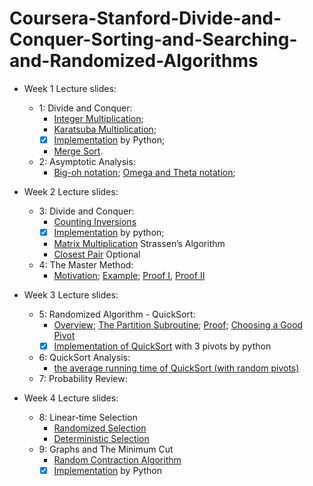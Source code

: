 # Coursera-Stanford-Divide-and-Conquer-Sorting-and-Searching-and-Randomized-Algorithms


- Week 1 Lecture slides:
  - 1: Divide and Conquer:
    - [Integer Multiplication](https://github.com/SSQ/Coursera-Stanford-Divide-and-Conquer-Sorting-and-Searching-and-Randomized-Algorithms/blob/master/Lecture%20Slides/1.2-algo1-intro2_typed.pdf);
    - [Karatsuba Multiplication](https://github.com/SSQ/Coursera-Stanford-Divide-and-Conquer-Sorting-and-Searching-and-Randomized-Algorithms/blob/master/Lecture%20Slides/1.3-algo1-intro3_typed.pdf);
    - [x] [Implementation](https://github.com/SSQ/Coursera-Stanford-Divide-and-Conquer-Sorting-and-Searching-and-Randomized-Algorithms/tree/master/Programming%20Assignment%201) by Python;
    - [Merge Sort](https://github.com/SSQ/Coursera-Stanford-Divide-and-Conquer-Sorting-and-Searching-and-Randomized-Algorithms/blob/master/Lecture%20Slides/1.6-slides_algo-merge2_typed.pdf).
  - 2: Asymptotic Analysis:
    - [Big-oh notation](https://github.com/SSQ/Coursera-Stanford-Divide-and-Conquer-Sorting-and-Searching-and-Randomized-Algorithms/blob/master/Lecture%20Slides/2.2-slides_algo-asymptotic1_typed.pdf); [Omega and Theta notation](https://github.com/SSQ/Coursera-Stanford-Divide-and-Conquer-Sorting-and-Searching-and-Randomized-Algorithms/blob/master/Lecture%20Slides/2.4-slides_algo-asymptotic3_typed.pdf);

- Week 2 Lecture slides:
  - 3: Divide and Conquer:
    - [Counting Inversions](https://github.com/SSQ/Coursera-Stanford-Divide-and-Conquer-Sorting-and-Searching-and-Randomized-Algorithms/blob/master/Lecture%20Slides/3.2-slides_algo-inversions2_typed.pdf)
    - [x] [Implementation](https://github.com/SSQ/Coursera-Stanford-Divide-and-Conquer-Sorting-and-Searching-and-Randomized-Algorithms/tree/master/Programming%20Assignment%202) by python;
    - [Matrix Multiplication](https://github.com/SSQ/Coursera-Stanford-Divide-and-Conquer-Sorting-and-Searching-and-Randomized-Algorithms/blob/master/Lecture%20Slides/3.3-slides_algo-strassen_typed.pdf) Strassen’s Algorithm
    - [Closest Pair](https://github.com/SSQ/Coursera-Stanford-Divide-and-Conquer-Sorting-and-Searching-and-Randomized-Algorithms/blob/master/Lecture%20Slides/3.4-slides_algo-closest1_typed.pdf) Optional
  - 4: The Master Method:
    - [Motivation](https://github.com/SSQ/Coursera-Stanford-Divide-and-Conquer-Sorting-and-Searching-and-Randomized-Algorithms/blob/master/Lecture%20Slides/4.1-slides_algo-master1_typed.pdf); [Example](https://github.com/SSQ/Coursera-Stanford-Divide-and-Conquer-Sorting-and-Searching-and-Randomized-Algorithms/blob/master/Lecture%20Slides/4.3-slides_algo-master3_typed.pdf); [Proof I](https://github.com/SSQ/Coursera-Stanford-Divide-and-Conquer-Sorting-and-Searching-and-Randomized-Algorithms/blob/master/Lecture%20Slides/4.4-slides_algo-master4_typed.pdf), [Proof II](https://github.com/SSQ/Coursera-Stanford-Divide-and-Conquer-Sorting-and-Searching-and-Randomized-Algorithms/blob/master/Lecture%20Slides/4.6-slides_algo-master6_typed.pdf)

- Week 3 Lecture slides:
  - 5: Randomized Algorithm - QuickSort:
    - [Overview](https://github.com/SSQ/Coursera-Stanford-Divide-and-Conquer-Sorting-and-Searching-and-Randomized-Algorithms/blob/master/Lecture%20Slides/5.1-slides_algo-qsort-intro_typed.pdf); [The Partition Subroutine](https://github.com/SSQ/Coursera-Stanford-Divide-and-Conquer-Sorting-and-Searching-and-Randomized-Algorithms/blob/master/Lecture%20Slides/5.2-slides_algo-qsort-partition_typed.pdf); [Proof](https://github.com/SSQ/Coursera-Stanford-Divide-and-Conquer-Sorting-and-Searching-and-Randomized-Algorithms/blob/master/Lecture%20Slides/5.3-slides_algo-qsort-correctness_typed.pdf); [Choosing a Good Pivot](https://github.com/SSQ/Coursera-Stanford-Divide-and-Conquer-Sorting-and-Searching-and-Randomized-Algorithms/blob/master/Lecture%20Slides/5.4-slides_algo-qsort-pivot_typed.pdf)
    - [x] [Implementation of QuickSort](https://github.com/SSQ/Coursera-Stanford-Divide-and-Conquer-Sorting-and-Searching-and-Randomized-Algorithms/tree/master/Programming%20Assignment%203) with 3 pivots by python
  - 6: QuickSort Analysis:
    - [the average running time of QuickSort (with random pivots)](https://github.com/SSQ/Coursera-Stanford-Divide-and-Conquer-Sorting-and-Searching-and-Randomized-Algorithms/blob/master/Lecture%20Slides/6.3-slides_algo-qsort-analysis3_typed.pdf)
  - 7: Probability Review:

- Week 4 Lecture slides:
  - 8: Linear-time Selection
    - [Randomized Selection](https://github.com/SSQ/Coursera-Stanford-Divide-and-Conquer-Sorting-and-Searching-and-Randomized-Algorithms/blob/master/Lecture%20Slides/8.1-slides_algo-select-ralgorithm_typed.pdf)
    - [Deterministic Selection](https://github.com/SSQ/Coursera-Stanford-Divide-and-Conquer-Sorting-and-Searching-and-Randomized-Algorithms/blob/master/Lecture%20Slides/8.3-slides_algo-select-dalgorithm_typed.pdf)
  - 9: Graphs and The Minimum Cut
    - [Random Contraction Algorithm](https://github.com/SSQ/Coursera-Stanford-Divide-and-Conquer-Sorting-and-Searching-and-Randomized-Algorithms/blob/master/Lecture%20Slides/9.3-slides_algo-karger-algorithm_typed.pdf)
    - [x] [Implementation](https://github.com/SSQ/Coursera-Stanford-Divide-and-Conquer-Sorting-and-Searching-and-Randomized-Algorithms/tree/master/Programming%20Assignment%204) by Python
